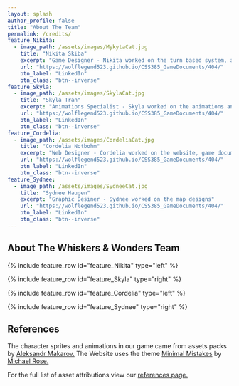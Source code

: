 ```yaml
---
layout: splash
author_profile: false
title: "About The Team"
permalink: /credits/
feature_Nikita:
  - image_path: /assets/images/MykytaCat.jpg
    title: "Nikita Skiba"
    excerpt: "Game Designer - Nikita worked on the turn based system, actions, and enemy AI."
    url: "https://wolflegend523.github.io/CSS385_GameDocuments/404/"
    btn_label: "LinkedIn"
    btn_class: "btn--inverse"
feature_Skyla:
  - image_path: /assets/images/SkylaCat.jpg
    title: "Skyla Tran"
    excerpt: "Animations Specialist - Skyla worked on the animations and the title/end screens."
    url: "https://wolflegend523.github.io/CSS385_GameDocuments/404/"
    btn_label: "LinkedIn"
    btn_class: "btn--inverse"
feature_Cordelia:
  - image_path: /assets/images/CordeliaCat.jpg
    title: "Cordelia Notbohm"
    excerpt: "Web Designer - Cordelia worked on the website, game documentation, and tutorial information"
    url: "https://wolflegend523.github.io/CSS385_GameDocuments/404/"
    btn_label: "LinkedIn"
    btn_class: "btn--inverse"
feature_Sydnee:
  - image_path: /assets/images/SydneeCat.jpg
    title: "Sydnee Haugen"
    excerpt: "Graphic Desiner - Sydnee worked on the map designs"
    url: "https://wolflegend523.github.io/CSS385_GameDocuments/404/"
    btn_label: "LinkedIn"
    btn_class: "btn--inverse"
---
```


## About The Whiskers & Wonders Team

{% include feature_row id="feature_Nikita" type="left" %}

{% include feature_row id="feature_Skyla" type="right" %}

{% include feature_row id="feature_Cordelia" type="left" %}

{% include feature_row id="feature_Sydnee" type="right" %}


## References

The character sprites and animations in our game came from assets packs by [Aleksandr Makarov.](https://iknowkingrabbit.itch.io/) 
The Website uses the theme [Minimal Mistakes](https://mademistakes.com/work/jekyll-themes/minimal-mistakes/) by [Michael Rose.](https://mademistakes.com/about/)

For the full list of asset attributions view our [references page.](https://wolflegend523.github.io/CSS385_GameDocuments/references/) 
